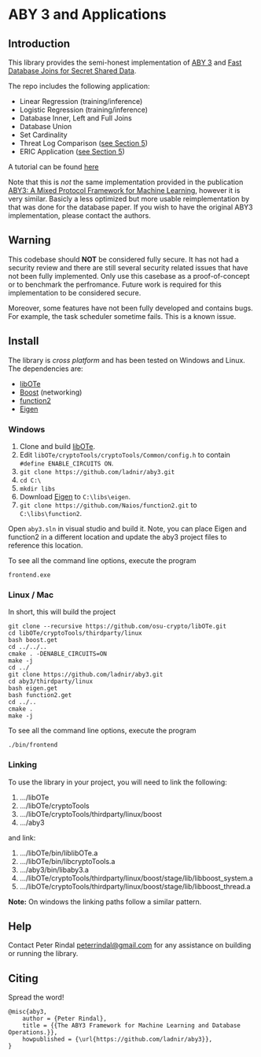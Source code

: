 # ABY 3 and Applications
 
## Introduction
 
This library provides the semi-honest implementation of [ABY 3](https://eprint.iacr.org/2018/403.pdf) and [Fast Database Joins for Secret Shared Data](https://eprint.iacr.org/2019/518.pdf).

The repo includes the following application:
 * Linear Regression (training/inference)
 * Logistic Regression (training/inference)
 * Database Inner, Left and Full Joins
 * Database Union
 * Set Cardinality
 * Threat Log Comparison ([see Section 5](https://eprint.iacr.org/2019/518.pdf))
 * ERIC Application ([see Section 5](https://eprint.iacr.org/2019/518.pdf))

A tutorial can be found [here](https://github.com/ladnir/aby3/blob/master/frontend/aby3Tutorial.cpp)

Note that this is *not* the same implementation provided in the publication [ABY3: A Mixed Protocol Framework for Machine Learning](https://eprint.iacr.org/2018/403.pdf), however it is very similar. Basicly a less optimized but more usable reimplementation by that was done for the database paper. If you wish to have the original ABY3 implementation, please contact the authors.

## Warning 

This codebase should **NOT** be considered fully secure. It has not had a security review and there are still several security related issues that have not been fully implemented. Only use this casebase as a proof-of-concept or to benchmark the perfromance. Future work is required for this implementation to be considered secure. 

Moreover, some features have not been fully developed and contains bugs. For example, the task scheduler sometime fails. This is a known issue.

## Install
 
The library is *cross platform* and has been tested on Windows and Linux. The dependencies are:

 * [libOTe](https://github.com/osu-crypto/libOTe)
 * [Boost](http://www.boost.org/) (networking)
 * [function2](https://github.com/Naios/function2)
 * [Eigen](http://eigen.tuxfamily.org/index.php?title=Main_Page)

### Windows

 1) Clone and build [libOTe](https://github.com/osu-crypto/libOTe). 
 2) Edit `libOTe/cryptoTools/cryptoTools/Common/config.h` to contain `#define ENABLE_CIRCUITS ON`. 
 3) `git clone https://github.com/ladnir/aby3.git`
 4) `cd C:\`
 5) `mkdir libs`
 6) Download [Eigen](http://eigen.tuxfamily.org/index.php?title=Main_Page) to `C:\libs\eigen`.
 7) `git clone https://github.com/Naios/function2.git`  to `C:\libs\function2`.

Open `aby3.sln` in visual studio and build it. Note, you can place Eigen and function2 in a different location and update the aby3 project files to reference this location.

To see all the command line options, execute the program 

`frontend.exe` 


### Linux / Mac
 
In short, this will build the project

```
git clone --recursive https://github.com/osu-crypto/libOTe.git
cd libOTe/cryptoTools/thirdparty/linux
bash boost.get
cd ../../..
cmake . -DENABLE_CIRCUITS=ON
make -j
cd ../
git clone https://github.com/ladnir/aby3.git
cd aby3/thirdparty/linux
bash eigen.get
bash function2.get
cd ../..
cmake .
make -j
```

To see all the command line options, execute the program 
 
`./bin/frontend`


### Linking

 To use the library in your project, you will need to link the following:

1) .../libOTe
2) .../libOTe/cryptoTools
3) .../libOTe/cryptoTools/thirdparty/linux/boost
4) .../aby3

and link:
1) .../libOTe/bin/liblibOTe.a
2) .../libOTe/bin/libcryptoTools.a
3) .../aby3/bin/libaby3.a
4) .../libOTe/cryptoTools/thirdparty/linux/boost/stage/lib/libboost_system.a
5) .../libOTe/cryptoTools/thirdparty/linux/boost/stage/lib/libboost_thread.a


**Note:** On windows the linking paths follow a similar pattern.

## Help
 
Contact Peter Rindal peterrindal@gmail.com for any assistance on building  or running the library.

## Citing

 Spread the word!

```
@misc{aby3,
    author = {Peter Rindal},
    title = {{The ABY3 Framework for Machine Learning and Database Operations.}},
    howpublished = {\url{https://github.com/ladnir/aby3}},
}
```
